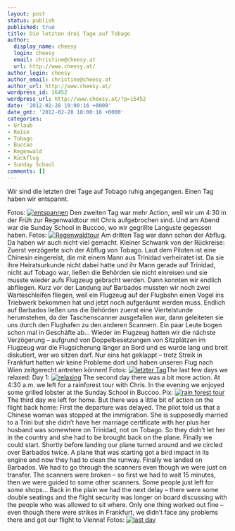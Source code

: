 ```yaml
---
layout: post
status: publish
published: true
title: Die letzten drei Tage auf Tobago
author:
  display_name: cheesy
  login: cheesy
  email: christine@cheesy.at
  url: http://www.cheesy.at/
author_login: cheesy
author_email: christine@cheesy.at
author_url: http://www.cheesy.at/
wordpress_id: 16452
wordpress_url: http://www.cheesy.at/?p=16452
date: '2012-02-28 19:00:16 +0000'
date_gmt: '2012-02-28 18:00:16 +0000'
categories:
- Urlaub
- Reise
- Tobago
- Buccoo
- Regenwald
- Rückflug
- Sunday School
comments: []
---
```

<!--:de-->Wir sind die letzten drei Tage auf Tobago ruhig angegangen. Einen Tag haben wir entspannt.
Fotos:
[![](http://www.cheesy.at/wp-content/uploads/thumb21.jpg "entspannen")](http://www.cheesy.at/fotos/urlaub/trinidad-tobago/noch-ein-entspannter-tag-in-buccoo/)
Den zweiten Tag war mehr Action, weil wir um 4:30 in der Früh zur Regenwaldtour mit Chris aufgebrochen sind. Und am Abend war die Sunday School in Buccoo, wo wir gegrillte Languste gegessen haben.
Fotos:
[![](http://www.cheesy.at/wp-content/uploads/thumb22.jpg "Regenwaldtour")](http://www.cheesy.at/fotos/urlaub/trinidad-tobago/regenwaldtour/)
Am dritten Tag war dann schon der Abflug. Da haben wir auch nicht viel gemacht. Kleiner Schwank von der Rückreise:
Zuerst verzögerte sich der Abflug von Tobago. Laut dem Piloten ist eine Chinesin eingereist, die mit einem Mann aus Trinidad verheiratet ist. Da sie ihre Heiratsurkunde nicht dabei hatte und ihr Mann gerade auf Trinidad, nicht auf Tobago war, ließen die Behörden sie nicht einreisen und sie musste wieder aufs Flugzeug gebracht werden. Dann konnten wir endlich abfliegen. Kurz vor der Landung auf Barbados mussten wir noch zwei Warteschleifen fliegen, weil ein Flugzeug auf der Flugbahn einen Vogel ins Triebwerk bekommen hat und jetzt noch aufgeräumt werden muss. Endlich auf Barbados ließen uns die Behörden zuerst eine Viertelstunde herumstehen, da der Taschenscanner ausgefallen war, dann geleiteten sie uns durch den Flughafen zu den anderen Scannern. Ein paar Leute bogen schon mal in Geschäfte ab… Wieder im Flugzeug hatten wir die nächste Verzögerung – aufgrund von Doppelbesetzungen von Sitzplätzen im Flugzeug war die Flugsicherung länger an Bord und es wurde lang und breit diskutiert, wer wo sitzen darf. Nur eins hat geklappt – trotz Streik in Frankfurt hatten wir keine Probleme dort und haben unseren Flug nach Wien zeitgerecht antreten können!
Fotos:
[![](http://www.cheesy.at/wp-content/uploads/thumb23.jpg "letzter Tag")](http://www.cheesy.at/fotos/urlaub/trinidad-tobago/warten-auf-den-abflug/)<!--:--><!--:en-->The last few days we relaxed:
Day 1:
[![](http://www.cheesy.at/wp-content/uploads/thumb21.jpg "relaxing")](http://www.cheesy.at/en/fotos/urlaub/trinidad-tobago/noch-ein-entspannter-tag-in-buccoo/)
The second day there was a bit more action. At 4:30 a.m. we left for a rainforest tour with Chris. In the evening we enjoyed some grilled lobster at the Sunday School in Buccoo.
Pix:
[![](http://www.cheesy.at/wp-content/uploads/thumb22.jpg "rain forest tour")](http://www.cheesy.at/en/fotos/urlaub/trinidad-tobago/regenwaldtour/)
The third day we left for home. But there was a little bit of action on the flight back home:
First the departure was delayed. The pilot told us that a Chinese woman was stopped at the immigration. She is supposedly married to a Trini but she didn’t have her marriage certificate with her plus her husband was somewhere on Trinidad, not on Tobago. So they didn’t let her in the country and she had to be brought back on the plane. Finally we could start. Shortly before landing our plane turned around and we circled over Barbados twice. A plane that was starting got a bird impact in its engine and now they had to clean the runway. Finally we landed on Barbados. We had to go through the scanners even though we were just on transfer. The scanners were broken – so first we had to wait 15 minutes, then we were guided to some other scanners. Some people just left for some shops… Back in the plain we had the next delay – there were some double seatings and the flight security was longer on board discussing with the people who was allowed to sit where. Only one thing worked out fine – even though there were strikes in Frankfurt, we didn’t face any problems there and got our flight to Vienna!
Fotos:
[![](http://www.cheesy.at/wp-content/uploads/thumb23.jpg "last day")](http://www.cheesy.at/en/fotos/urlaub/trinidad-tobago/warten-auf-den-abflug/)<!--:-->
